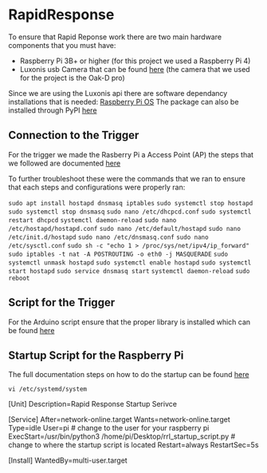 # RapidResponse

To ensure that Rapid Reponse work there are two main hardware components that you must have:

- Raspberry Pi 3B+ or higher (for this project we used a Raspberry Pi 4)
- Luxonis usb Camera that can be found [here](https://shop.luxonis.com/collections/usb) (the camera that we used for the project is the Oak-D pro)

Since we are using the Luxonis api there are software dependancy installations that is needed:
[Raspberry Pi OS](https://docs.luxonis.com/projects/api/en/latest/install/?highlight=raspberry%20pi#raspberry-pi-os)
The package can also be installed through PyPI [here](https://docs.luxonis.com/projects/api/en/latest/install/?highlight=raspberry%20pi#install-from-pypi)

## Connection to the Trigger

For the trigger we made the Rasberry Pi a Access Point (AP) the steps that we followed are documented [here](https://thepi.io/how-to-use-your-raspberry-pi-as-a-wireless-access-point/)

To further troubleshoot these were the commands that we ran to ensure that each steps and configurations were properly ran:

`sudo apt install hostapd dnsmasq iptables`
`sudo systemctl stop hostapd`
`sudo systemctl stop dnsmasq`
`sudo nano /etc/dhcpcd.conf`
`sudo systemctl restart dhcpcd`
`systemctl daemon-reload`
`sudo nano /etc/hostapd/hostapd.conf`
`sudo nano /etc/default/hostapd`
`sudo nano /etc/init.d/hostapd`
`sudo nano /etc/dnsmasq.conf`
`sudo nano /etc/sysctl.conf`
`sudo sh -c "echo 1 > /proc/sys/net/ipv4/ip_forward"`
`sudo iptables -t nat -A POSTROUTING -o eth0 -j MASQUERADE`
`sudo systemctl unmask hostapd`
`sudo systemctl enable hostapd`
`sudo systemctl start hostapd`
`sudo service dnsmasq start`
`systemctl daemon-reload`
`sudo reboot`

## Script for the Trigger

For the Arduino script ensure that the proper library is installed which can be found [here](https://www.arduino.cc/reference/en/libraries/wifi/)

## Startup Script for the Raspberry Pi

The full documentation steps on how to do the startup can be found [here](https://www.pragmaticlinux.com/2020/08/raspberry-pi-startup-script-using-systemd/)

`vi /etc/systemd/system`

[Unit]
Description=Rapid Response Startup Serivce

[Service]
After=network-online.target
Wants=network-online.target
Type=idle
User=pi # change to the user for your raspberry pi
ExecStart=/usr/bin/python3 /home/pi/Desktop/rrl_startup_script.py # change to where the startup script is located
Restart=always
RestartSec=5s

[Install]
WantedBy=multi-user.target
